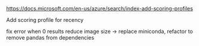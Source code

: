 
https://docs.microsoft.com/en-us/azure/search/index-add-scoring-profiles

Add scoring profile for recency


fix error when 0 results
reduce image size -> replace miniconda, refactor to remove pandas from dependencies

